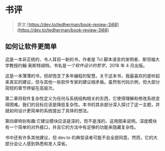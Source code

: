 # 书评

> 原文:[https://dev.to/tedherman/book-review-3i68](https://dev.to/tedherman/book-review-3i68)

## 如何让软件更简单

这是一本非正统的、令人耳目一新的书，作者是 Tcl 脚本语言的发明者、斯坦福大学教授约翰·奥斯特胡特。书名是*一个软件设计的哲学*，2018 年 4 月出版。

这是一本薄薄的书，但却饱含了多年编程的智慧。关于这本书，我最喜欢的是听起来真实的建议，但与其他一些软件专家的建议相矛盾。虽然有代码示例，但大部分简短的章节停留在高层次。

第二章将软件复杂性定义为任何与系统结构相关的东西，它使得理解和修改系统变得困难。我们的目标应该是降低复杂性。本书的其余部分深入探讨了这一主题，并就如何设计更简单的系统提出了具体的想法。

第四章特别有趣:它建议模块应该是深的，而不是浅的，这用图来说明。深度模块有一个简单的对外接口，并且它的方法中有足够的功能来隐藏复杂性。

书中还有许多其他建议，但 dev.to 的典型读者可能不会全部同意。然而，它的大部分会让人感到熟悉和发人深省。